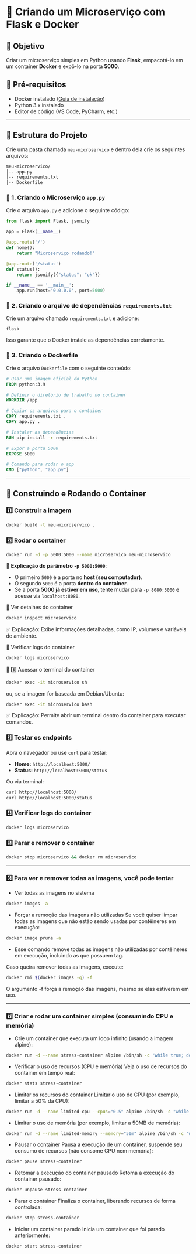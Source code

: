 # 🚀 Criando um Microserviço com Flask e Docker

## 🎯 Objetivo
Criar um microserviço simples em Python usando **Flask**, empacotá-lo em um container **Docker** e expô-lo na porta **5000**.

## 📌 Pré-requisitos
- Docker instalado ([Guia de instalação](https://docs.docker.com/get-docker/))
- Python 3.x instalado
- Editor de código (VS Code, PyCharm, etc.)

---

## 📂 Estrutura do Projeto
Crie uma pasta chamada `meu-microservico` e dentro dela crie os seguintes arquivos:

```bash
meu-microservico/
│-- app.py
│-- requirements.txt
│-- Dockerfile
```

### 📜 1. Criando o Microserviço `app.py`
Crie o arquivo `app.py` e adicione o seguinte código:

```python
from flask import Flask, jsonify

app = Flask(__name__)

@app.route('/')
def home():
    return "Microserviço rodando!"

@app.route('/status')
def status():
    return jsonify({"status": "ok"})

if __name__ == '__main__':
    app.run(host='0.0.0.0', port=5000)
```

### 📜 2. Criando o arquivo de dependências `requirements.txt`
Crie um arquivo chamado `requirements.txt` e adicione:

```
flask
```

Isso garante que o Docker instale as dependências corretamente.

### 📜 3. Criando o Dockerfile
Crie o arquivo `Dockerfile` com o seguinte conteúdo:

```dockerfile
# Usar uma imagem oficial do Python
FROM python:3.9

# Definir o diretório de trabalho no container
WORKDIR /app

# Copiar os arquivos para o container
COPY requirements.txt .
COPY app.py .

# Instalar as dependências
RUN pip install -r requirements.txt

# Expor a porta 5000
EXPOSE 5000

# Comando para rodar o app
CMD ["python", "app.py"]
```

---

## 🐳 Construindo e Rodando o Container

### 1️⃣ **Construir a imagem**
```bash
docker build -t meu-microservico .
```

### 2️⃣ **Rodar o container**
```bash
docker run -d -p 5000:5000 --name microservico meu-microservico
```

📌 **Explicação do parâmetro `-p 5000:5000`**:
- O primeiro `5000` é a porta no **host (seu computador)**.
- O segundo `5000` é a porta **dentro do container**.
- Se a porta **5000 já estiver em uso**, tente mudar para `-p 8080:5000` e acesse via `localhost:8080`.

🔹 Ver detalhes do container

```bash
docker inspect microservico
```

✅ Explicação: Exibe informações detalhadas, como IP, volumes e variáveis de ambiente.

🔹 Verificar logs do container
```bash
docker logs microservico
```

🔹 5️⃣ Acessar o terminal do container
```bash
docker exec -it microservico sh
```

ou, se a imagem for baseada em Debian/Ubuntu:

```bash
docker exec -it microservico bash
```
✅ Explicação: Permite abrir um terminal dentro do container para executar comandos.


### 3️⃣ **Testar os endpoints**
Abra o navegador ou use `curl` para testar:

- **Home:** `http://localhost:5000/`
- **Status:** `http://localhost:5000/status`

Ou via terminal:
```bash
curl http://localhost:5000/
curl http://localhost:5000/status
```

### 4️⃣ **Verificar logs do container**
```bash
docker logs microservico
```

### 5️⃣ **Parar e remover o container**
```bash
docker stop microservico && docker rm microservico
```

---

### 6️⃣ **Para ver e remover todas as imagens, você pode tentar**

- Ver todas as imagens no sistema

```bash
docker images -a
```

- Forçar a remoção das imagens não utilizadas
Se você quiser limpar todas as imagens que não estão sendo usadas por contêineres em execução:

```bash
docker image prune -a
```

- Esse comando remove todas as imagens não utilizadas por contêineres em execução, incluindo as que possuem tag.

Caso queira remover todas as imagens, execute:

```bash
docker rmi $(docker images -q) -f
```
O argumento -f força a remoção das imagens, mesmo se elas estiverem em uso.

---

### 7️⃣ **Criar e rodar um container simples (consumindo CPU e memória)**
- Crie um container que executa um loop infinito (usando a imagem alpine):

```bash
docker run -d --name stress-container alpine /bin/sh -c "while true; do :; done"
```

- Verificar o uso de recursos (CPU e memória)
Veja o uso de recursos do container em tempo real:

```bash
docker stats stress-container
```

- Limitar os recursos do container
Limitar o uso de CPU (por exemplo, limitar a 50% da CPU):

```bash
docker run -d --name limited-cpu --cpus="0.5" alpine /bin/sh -c "while true; do :; done"
```

- Limitar o uso de memória (por exemplo, limitar a 50MB de memória):

```bash
docker run -d --name limited-memory --memory="50m" alpine /bin/sh -c "while true; do :; done"
```

- Pausar o container
Pausa a execução de um container, suspende seu consumo de recursos (não consome CPU nem memória):

```bash
docker pause stress-container
```

- Retomar a execução do container pausado
Retoma a execução do container pausado:

```bash
docker unpause stress-container
```

- Parar o container
Finaliza o container, liberando recursos de forma controlada:

```bash
docker stop stress-container
```

- Iniciar um container parado
Inicia um container que foi parado anteriormente:

```bash
docker start stress-container
```
